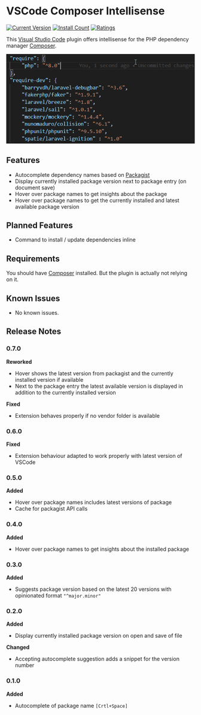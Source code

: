 # VSCode Composer Intellisense

[![Current Version](https://vsmarketplacebadge.apphb.com/version/kainiklas.composer-intellisense.svg)](https://marketplace.visualstudio.com/items?itemName=kainiklas.composer-intellisense)
[![Install Count](https://vsmarketplacebadge.apphb.com/installs/kainiklas.composer-intellisense.svg)](https://marketplace.visualstudio.com/items?itemName=kainiklas.composer-intellisense)
[![Ratings](https://vsmarketplacebadge.apphb.com/rating/kainiklas.composer-intellisense.svg)](https://marketplace.visualstudio.com/items?itemName=kainiklas.composer-intellisense)

This [Visual Studio Code](https://code.visualstudio.com/) plugin offers intellisense for the PHP dependency manager [Composer](https://getcomposer.org/). 

![Autocomplete](images/autocomplete.gif)

## Features

- Autocomplete dependency names based on [Packagist](https://packagist.org/)
- Display currently installed package version next to package entry (on document save)
- Hover over package names to get insights about the package
- Hover over package names to get the currently installed and latest available package version

## Planned Features

- Command to install / update dependencies inline

## Requirements

You should have [Composer](https://getcomposer.org/) installed. But the plugin is actually not relying on it.

## Known Issues

- No known issues.

## Release Notes

### 0.7.0

**Reworked**

- Hover shows the latest version from packagist and the currently installed version if available
- Next to the package entry the latest available version is displayed in addition to the currently installed version

**Fixed**

- Extension behaves properly if no vendor folder is available

### 0.6.0

**Fixed**

- Extension behaviour adapted to work properly with latest version of VSCode

### 0.5.0

**Added**

- Hover over package names includes latest versions of package
- Cache for packagist API calls

### 0.4.0

**Added**

- Hover over package names to get insights about the installed package

### 0.3.0

**Added**

- Suggests package version based on the latest 20 versions with opinionated format `"^major.minor"`

### 0.2.0

**Added**

- Display currently installed package version on open and save of file

**Changed**
- Accepting autocomplete suggestion adds a snippet for the version number 

### 0.1.0

**Added**

- Autocomplete of package name `[Crtl+Space]`

